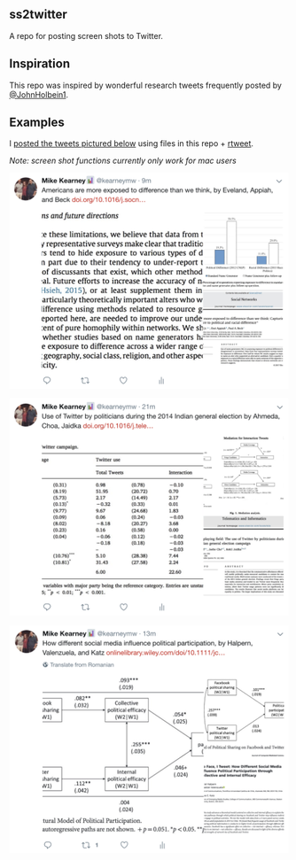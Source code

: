 ## ss2twitter
A repo for posting screen shots to Twitter.

## Inspiration
This repo was inspired by wonderful research tweets frequently posted
by [@JohnHolbein1](https://twitter.com/JohnHolbein1).

## Examples
I [posted the tweets pictured below](.make.R) using files in this repo +
[rtweet](https://github.com/mkearney/rtweet).

*Note: screen shot functions currently only work for mac users*

![](img/tw1.png)

![](img/tw2.png)

![](img/tw3.png)

